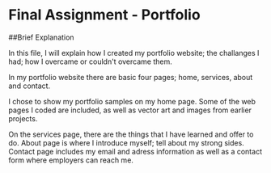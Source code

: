 # Final Assignment - Portfolio

##Brief Explanation 

In this file, I will explain how I created my portfolio website; the challanges I had; how I overcame or couldn't overcame them.

In my portfolio website there are basic four pages; home, services, about and contact.

I chose to show my portfolio samples on my home page. Some of the web pages I coded are included, as well as vector art and images from earlier projects.

On the services page, there are the things that I have learned and offer to do. About page is where I introduce myself; tell about my strong sides. Contact page includes my email and adress information as well as a contact form where employers can reach me.



     
